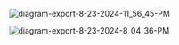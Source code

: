 ![diagram-export-8-23-2024-11_56_45-PM](https://github.com/user-attachments/assets/416ef784-75c9-4e63-8e93-d3d986ce6c23)

![diagram-export-8-23-2024-8_04_36-PM](https://github.com/user-attachments/assets/8647fc40-6897-4866-b176-75fddfb8963a)
